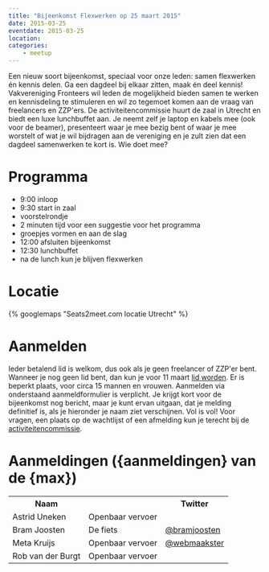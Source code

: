 ```yaml
---
title: "Bijeenkomst Flexwerken op 25 maart 2015"
date: 2015-03-25
eventdate: 2015-03-25
location: 
categories: 
    - meetup
---
```

Een nieuw soort bijeenkomst, speciaal voor onze leden: samen flexwerken én kennis delen. Ga een dagdeel bij elkaar zitten, maak én deel kennis! Vakvereniging Fronteers wil leden de mogelijkheid bieden samen te werken en kennisdeling te stimuleren en wil zo tegemoet komen aan de vraag van freelancers en ZZP'ers. De activiteitencommissie huurt de zaal in Utrecht en biedt een luxe lunchbuffet aan. Je neemt zelf je laptop en kabels mee (ook voor de beamer), presenteert waar je mee bezig bent of waar je mee worstelt of wat je wil bijdragen aan de vereniging en je zult zien dat een dagdeel samenwerken te kort is. Wie doet mee?

# Programma

* 9:00 inloop
* 9:30 start in zaal
* voorstelrondje
* 2 minuten tijd voor een suggestie voor het programma
* groepjes vormen en aan de slag
* 12:00 afsluiten bijeenkomst
* 12:30 lunchbuffet
* na de lunch kun je blijven flexwerken

# Locatie

{% googlemaps "Seats2meet.com locatie Utrecht" %}

# Aanmelden

Ieder betalend lid is welkom, dus ook als je geen freelancer of ZZP'er bent. Wanneer je nog geen lid bent, dan kun je voor 11 maart [lid worden](/inschrijven). Er is beperkt plaats, voor circa 15 mannen en vrouwen. Aanmelden via onderstaand aanmeldformulier is verplicht. Je krijgt kort voor de bijeenkomst nog bericht, maar je kunt ervan uitgaan, dat je melding definitief is, als je hieronder je naam ziet verschijnen. Vol is vol! Voor vragen, een plaats op de wachtlijst of een afmelding kun je terecht bij de [activiteitencommissie](/vereniging/commissies/activiteiten).



# Aanmeldingen ({aanmeldingen} van de {max})

<table>
<tr>
<th>Naam</th>
<th></th>
<th>Twitter</th>
</tr>
<tr>
<td>Astrid Uneken</td>
<td>Openbaar vervoer</td>
<td></td>
</tr>
<tr>
<td>Bram Joosten</td>
<td>De fiets</td>
<td><a href="https://twitter.com/bramjoosten" rel="nofollow">@bramjoosten</a></td>
</tr>
<tr>
<td>Meta Kruijs</td>
<td>Openbaar vervoer</td>
<td><a href="https://twitter.com/webmaakster" rel="nofollow">@webmaakster</a></td>
</tr>
<tr>
<td>Rob van der Burgt</td>
<td>Openbaar vervoer</td>
<td></td>
</tr>
</table>
